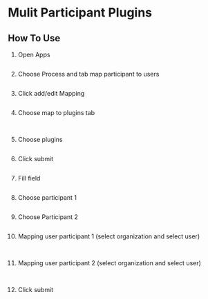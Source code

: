 # Mulit Participant Plugins

## How To Use

1. Open Apps

<img src="https://raw.githubusercontent.com/kinnara-digital-studio/kecak-workflow/master/docs/assets/.png" alt="" />


2. Choose Process and tab map participant to users

<img src="https://raw.githubusercontent.com/kinnara-digital-studio/kecak-workflow/master/docs/assets/multiParticipant_process.png" alt="" />


3. Click add/edit Mapping

<img src="https://raw.githubusercontent.com/kinnara-digital-studio/kecak-workflow/master/docs/assets/.png" alt="" />


4. Choose map to plugins tab

<img src="https://raw.githubusercontent.com/kinnara-digital-studio/kecak-workflow/master/docs/assets/multiParticipant_addEditMapping.png" alt="" />

<img src="https://raw.githubusercontent.com/kinnara-digital-studio/kecak-workflow/master/docs/assets/multiParticipant_mapToPlugins.png" alt="" />


5. Choose plugins

<img src="https://raw.githubusercontent.com/kinnara-digital-studio/kecak-workflow/master/docs/assets/multiParticipant_choosePlugins.png" alt="" />


6. Click submit

<img src="https://raw.githubusercontent.com/kinnara-digital-studio/kecak-workflow/master/docs/assets/multiParticipant_submit.png" alt="" />


7. Fill field

<img src="https://raw.githubusercontent.com/kinnara-digital-studio/kecak-workflow/master/docs/assets/multiParticipant_fillField.png" alt="" />


8. Choose participant 1

<img src="https://raw.githubusercontent.com/kinnara-digital-studio/kecak-workflow/master/docs/assets/multiParticipant_participant1.png" alt="" />


9. Choose Participant 2

<img src="https://raw.githubusercontent.com/kinnara-digital-studio/kecak-workflow/master/docs/assets/multiParticipant_participant2.png" alt="" />


10. Mapping user participant 1 (select organization and select user)

<img src="https://raw.githubusercontent.com/kinnara-digital-studio/kecak-workflow/master/docs/assets/multiParticipant_MapUserParticipant1.png" alt="" />

<img src="https://raw.githubusercontent.com/kinnara-digital-studio/kecak-workflow/master/docs/assets/multiParticipant_selectOrgParticipant1.png" alt="" />

<img src="https://raw.githubusercontent.com/kinnara-digital-studio/kecak-workflow/master/docs/assets/multiParticipant_selectUserParticipant1.png" alt="" />

<img src="https://raw.githubusercontent.com/kinnara-digital-studio/kecak-workflow/master/docs/assets/multiParticipant_choosedParticipant1.png" alt="" />

11. Mapping user participant 2 (select organization and select user)

<img src="https://raw.githubusercontent.com/kinnara-digital-studio/kecak-workflow/master/docs/assets/multiParticipant_MapUserParticipant2.png" alt="" />

<img src="https://raw.githubusercontent.com/kinnara-digital-studio/kecak-workflow/master/docs/assets/multiParticipant_selectParticipant2.png" alt="" />

<img src="https://raw.githubusercontent.com/kinnara-digital-studio/kecak-workflow/master/docs/assets/multiParticipant_selectUserParticipant2.png" alt="" />

<img src="https://raw.githubusercontent.com/kinnara-digital-studio/kecak-workflow/master/docs/assets/multiParticipant_choosedParticipant2.png" alt="" />

12. Click submit

<img src="https://raw.githubusercontent.com/kinnara-digital-studio/kecak-workflow/master/docs/assets/multiParticipant_mappingSubmit.png" alt="" />
